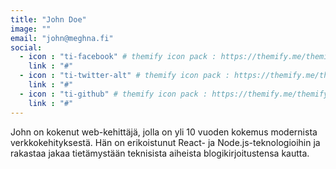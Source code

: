 ```yaml
---
title: "John Doe"
image: ""
email: "john@meghna.fi"
social:
  - icon : "ti-facebook" # themify icon pack : https://themify.me/themify-icons
    link : "#"
  - icon : "ti-twitter-alt" # themify icon pack : https://themify.me/themify-icons
    link : "#"
  - icon : "ti-github" # themify icon pack : https://themify.me/themify-icons
    link : "#"
---
```


John on kokenut web-kehittäjä, jolla on yli 10 vuoden kokemus modernista verkkokehityksestä. Hän on erikoistunut React- ja Node.js-teknologioihin ja rakastaa jakaa tietämystään teknisista aiheista blogikirjoitustensa kautta.